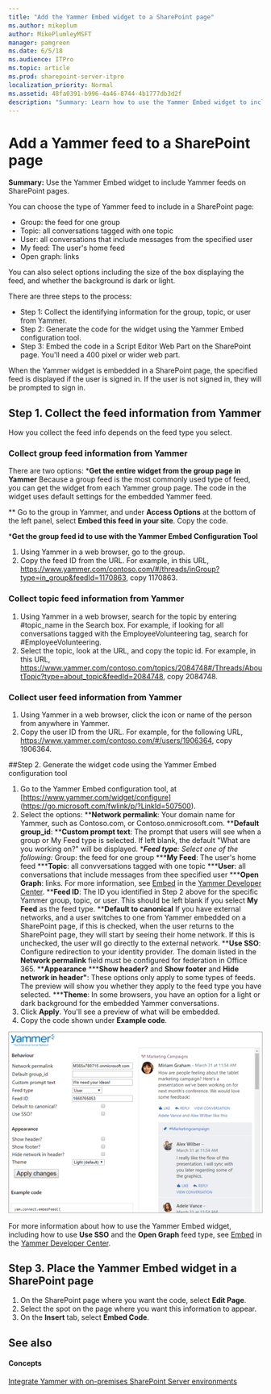 ```yaml
---
title: "Add the Yammer Embed widget to a SharePoint page"
ms.author: mikeplum
author: MikePlumleyMSFT
manager: pamgreen
ms.date: 6/5/18
ms.audience: ITPro
ms.topic: article
ms.prod: sharepoint-server-itpro
localization_priority: Normal
ms.assetid: 48fa0391-b996-4a46-8744-4b1777db3d2f
description: "Summary: Learn how to use the Yammer Embed widget to include Yammer feeds on SharePoint pages."
---
```


# Add a Yammer feed to a SharePoint page

 **Summary:** Use the Yammer Embed widget to include Yammer feeds on SharePoint pages. 
  
You can choose the type of Yammer feed to include in a SharePoint page:
* Group: the feed for one group
* Topic: all conversations tagged with one topic
* User: all conversations that include messages from the specified user
* My feed: The user's home feed
* Open graph: links

You can also select options including the size of the box displaying the feed, and whether the background is dark or light.

There are three steps to the process:
* Step 1: Collect the identifying information for the group, topic, or user from Yammer.
* Step 2: Generate the code for the widget using the Yammer Embed configuration tool.
* Step 3: Embed the code in a Script Editor Web Part on the SharePoint page. You'll need a 400 pixel or wider web part.

When the Yammer widget is embedded in a SharePoint page, the specified feed is displayed if the user is signed in. If the user is not signed in, they will be prompted to sign in.

## Step 1. Collect the feed information from Yammer
How you collect the feed info depends on the feed type you select.

### Collect group feed information from Yammer

There are two options:
***Get the entire widget from the group page in Yammer**
 Because a group feed is the most commonly used type of feed, you can get the widget from each Yammer group page. The code in the widget uses default settings for the embedded Yammer feed. 

 ** Go to the group in Yammer, and under **Access Options** at the bottom of the left panel, select **Embed this feed in your site**. Copy the code. 

***Get the group feed id to use with the Yammer Embed Configuration Tool**
1. Using Yammer in a web browser, go to the group.
2. Copy the feed ID from the URL. For example, in this URL, https://www.yammer.com/contoso.com/#/threads/inGroup?type=in_group&feedId=1170863, copy 1170863.

### Collect topic feed information from Yammer
1. Using Yammer in a web browser, search for the topic by entering #topic_name in the Search box. For example, if looking for all conversations tagged with the EmployeeVolunteering tag, search for #EmployeeVolunteering.
2. Select the topic, look at the URL, and copy the topic id. For example, in this URL,  https://www.yammer.com/contoso.com/topics/2084748#/Threads/AboutTopic?type=about_topic&feedId=2084748, copy 2084748.

### Collect user feed information from Yammer 
1. Using Yammer in a web browser, click the icon or name of the person from anywhere in Yammer. 
3. Copy the user ID from the URL. For example, for the following URL, https://www.yammer.com/contoso.com/#/users/1906364, copy  1906364.

##Step 2. Generate the widget code using the Yammer Embed configuration tool

1. Go to the Yammer Embed configuration tool, at [https://www.yammer.com/widget/configure] (https://go.microsoft.com/fwlink/p/?LinkId=507500). 
2. Select the options:
 ****Network permalink**: Your domain name for Yammer, such as Contoso.com, or Contoso.onmicrosoft.com.
 ****Default group_id**: 
 ****Custom prompt text**: The prompt that users will see when a group or My Feed type is selected. If left blank, the default "What are you working on?" will be displayed.
 ****Feed type**: Select one of the following:* Group: the feed for one group
  *****My Feed**: The user's home feed
  *****Topic**: all convversations tagged with one topic
  *****User**: all conversations that include messages from thee specified user
  *****Open Graph**: links. For more information, see  [Embed](https://go.microsoft.com/fwlink/p/?LinkId=507501) in the [Yammer Developer Center](https://go.microsoft.com/fwlink/p/?LinkId=507502). 
 ****Feed ID**: The ID you identified in Step 2 above for the specific Yammer group, topic, or user. This should be left blank if you select **My Feed** as the feed type.
 ****Default to canonical** If you have external networks, and a user switches to one from Yammer embedded on a SharePoint page, if this is checked, when the user returns to the SharePoint page, they will start by seeing their home network. If this is unchecked, the user will go directly to the external network.
 ****Use SSO**: Configure redirection to your identity provider. The domain listed in the **Network permalink** field must be configured for federation in Office 365.
 ****Appearance**
  *****Show header?** and **Show footer** and **Hide network in header"**: These options only apply to some types of feeds. The preview will show you whether they apply to the feed type you have selected.
  *****Theme**: In some browsers, you have an option for a light or dark background for the embedded Yammer conversations.
3. Click **Apply**. You'll see a preview of what will be embedded.
4. Copy the code shown under **Example code**.

![Screenshot of the Yammer Embed configuration tool](../media/yammer-embed-preview.png)
  
For more information about how to use the Yammer Embed widget, including how to use **Use SSO** and the **Open Graph** feed type, see [Embed](https://go.microsoft.com/fwlink/p/?LinkId=507501) in the [Yammer Developer Center](https://go.microsoft.com/fwlink/p/?LinkId=507502).
  
## Step 3. Place the Yammer Embed widget in a SharePoint page

1. On the SharePoint page where you want the code, select **Edit Page**.
2. Select the spot on the page where you want this information to appear.
3. On the **Insert** tab, select **Embed Code**.

## See also

#### Concepts

[Integrate Yammer with on-premises SharePoint Server environments](integrate-yammer-with-on-premises-sharepoint-2013-environments.md)


